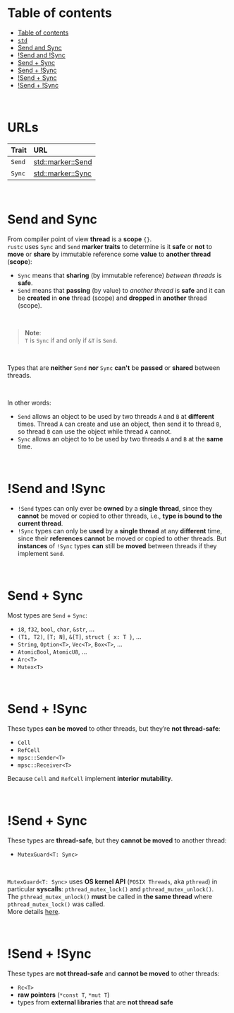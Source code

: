 # Table of contents
- [Table of contents](#table-of-contents)
- [`std`](#std)
- [Send and Sync](#send-and-sync)
- [!Send and !Sync](#send-and-sync-1)
- [Send + Sync](#send--sync)
- [Send + !Sync](#send--sync-1)
- [!Send + Sync](#send--sync-2)
- [!Send + !Sync](#send--sync-3)
  
<br>

# URLs
|Trait|URL|
|:----|:------------|
|`Send`|[std::marker::Send](https://doc.rust-lang.org/std/marker/trait.Send.html)|
|`Sync`|[std::marker::Sync](https://doc.rust-lang.org/std/marker/trait.Sync.html)|

<br>

# Send and Sync
From compiler point of view **thread** is a **scope** `{}`.<br>
`rustc` uses `Sync` and `Send` **marker traits** to determine is it **safe** or **not** to **move** or **share** by immutable reference some **value** to **another thread** (**scope**):
- `Sync` means that **sharing** (by immutable reference) *between threads* is **safe**.
- `Send` means that **passing** (by value) to *another thread* is **safe** and it can be **created** in **one** thread (scope) and **dropped** in **another** thread (scope).

<br>

> **Note**:<br>
> `T` is `Sync` if and only if `&T` is `Send`.

<br>

Types that are **neither** `Send` **nor** `Sync` **can't** be **passed** or **shared** between threads.<br>

<br>

In other words:
- `Send` allows an object to be used by two threads `A` and `B` at **different** times. Thread `A` can create and use an object, then send it to thread `B`, so thread `B` can use the object while thread `A` cannot.
- `Sync` allows an object to to be used by two threads `A` and `B` at the **same** time.

<br>

# !Send and !Sync
- `!Send` types can only ever be **owned** by a **single thread**, since they **cannot** be moved or copied to other threads, i.e., **type is bound to the current thread**.
- `!Sync` types can only be **used** by a **single thread** at any **different** time, since their **references cannot** be moved or copied to other threads. But **instances** of `!Sync` types **can** still be **moved** between threads if they implement `Send`.

<br>

# Send + Sync
Most types are `Send` + `Sync`:
- `i8`, `f32`, `bool`, `char`, `&str`, ...
- `(T1, T2)`, `[T; N]`, `&[T]`, `struct { x: T }`, ...
- `String`, `Option<T>`, `Vec<T>`, `Box<T>`, ...
- `AtomicBool`, `AtomicU8`, ...
- `Arc<T>`
- `Mutex<T>`

<br>

# Send + !Sync
These types **can be moved** to other threads, but they’re **not thread-safe**:
  - `Cell`
  - `RefCell`
  - `mpsc::Sender<T>`
  - `mpsc::Receiver<T>`

Because `Cell` and `RefCell` implement **interior mutability**.

<br>

# !Send + Sync
These types are **thread-safe**, but they **cannot be moved** to another thread:
- `MutexGuard<T: Sync>`

<br>

`MutexGuard<T: Sync>` uses **OS kernel API** (`POSIX Threads`, aka `pthread`) in particular **syscalls**: `pthread_mutex_lock()` and `pthread_mutex_unlock()`.<br>
The `pthread_mutex_unlock()` **must** be called in **the same thread** where `pthread_mutex_lock()` was called.<br>
More details [here](https://whenderson.dev/blog/rust-mutexes/).

<br>

# !Send + !Sync
These types are **not thread-safe** and **cannot be moved** to other threads:
  - `Rc<T>`
  - **raw pointers** (`*const T`, `*mut T`)
  - types from **external libraries** that are **not thread safe**
